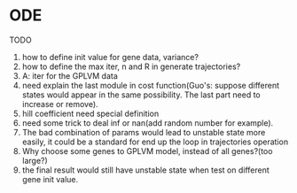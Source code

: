 # ODE

TODO
1. how to define init value for gene data, variance?
2. how to define the max iter, n and R in generate trajectories?
2. A: iter for the GPLVM data
3. need explain the last module in cost function(Guo's: suppose different states would appear in the same possibility. 
The last part need to increase or remove).
4. hill coefficient need special definition
5. need some trick to deal inf or nan(add random number for example).
6. The bad combination of params would lead to unstable state more easily, it could be a standard for end up the loop in 
trajectories operation
7. Why choose some genes to GPLVM model, instead of all genes?(too large?)
8. the final result would still have unstable state when test on different gene init value.